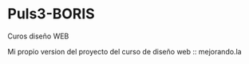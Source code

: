 Puls3-BORIS
===========

Curos diseño WEB

Mi propio version del proyecto del curso de diseño web :: mejorando.la
